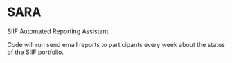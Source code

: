 # SARA
SIIF Automated Reporting Assistant

Code will run send email reports to participants every week about the status of the SIIF portfolio.